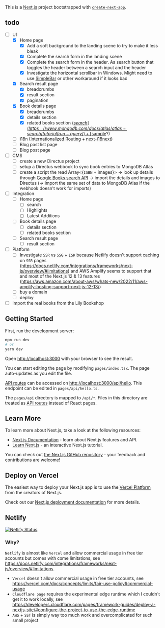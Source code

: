 This is a [Next.js](https://nextjs.org/) project bootstrapped with [`create-next-app`](https://github.com/vercel/next.js/tree/canary/packages/create-next-app).

## todo

- [ ] UI
  - [x] Home page
    - [x] Add a soft background to the landing scene to try to make it less bleak
    - [x] Complete the search form in the landing scene
    - [x] Complete the search form in the header. As search button that toggles the header between a search input and the header
    - [x] Investigate the horizontal scrollbar in Windows. Might need to use [SimpleBar](https://github.com/Grsmto/simplebar/tree/master/packages/simplebar-react#1-documentation) or other workaround if it looks bad
  - [x] Search result page
    - [x] breadcrumbs
    - [x] result section
    - [x] pagination
  - [x] Book details page
    - [x] breadcrumbs
    - [x] details section
    - [x] related books section ([$search](https://www.mongodb.com/docs/atlas/atlas-search/tutorial/run-query/) + [$sample](https://www.mongodb.com/docs/manual/reference/operator/aggregation/sample/)?)
  - [ ] i18n ([Internationalized Routing](https://nextjs.org/docs/advanced-features/i18n-routing) + [next-i18next](https://github.com/i18next/next-i18next))
  - [ ] Blog post list page
  - [ ] Blog post page
- [ ] CMS
  - [ ] create a new Directus project
  - [ ] setup a Directus webbook to sync book entries to MongoDB Atlas
  - [ ] create a script the read Array<{`ISBN` + images}> -> look up details through [Google Books search API](https://developers.google.com/books/docs/v1/using#PerformingSearch) -> import the details and images to Directus (-> import the same set of data to MongoDB Atlas if the webhook doesn't work for imports)
- [ ] Integration
  - [ ] Home page
    - [ ] search
    - [ ] Highlights
    - [ ] Latest Additions
  - [ ] Book details page
    - [ ] details section
    - [ ] related books section
  - [ ] Search result page
    - [ ] result section
- [ ] Platform
  - [ ] Investigate `SSR` vs `SSG` + `ISR` because Netlify doesn't support caching on `SSR` pages (https://docs.netlify.com/integrations/frameworks/next-js/overview/#limitations) and AWS Amplify seems to support that and most of the Next.js 12 & 13 features (https://aws.amazon.com/about-aws/whats-new/2022/11/aws-amplify-hosting-support-next-js-12-13/)
  - [ ] buy a domain
  - [ ] deploy
- [ ] Import the real books from the Lily Bookshop

## Getting Started

First, run the development server:

```bash
npm run dev
# or
yarn dev
```

Open [http://localhost:3000](http://localhost:3000) with your browser to see the result.

You can start editing the page by modifying `pages/index.tsx`. The page auto-updates as you edit the file.

[API routes](https://nextjs.org/docs/api-routes/introduction) can be accessed on [http://localhost:3000/api/hello](http://localhost:3000/api/hello). This endpoint can be edited in `pages/api/hello.ts`.

The `pages/api` directory is mapped to `/api/*`. Files in this directory are treated as [API routes](https://nextjs.org/docs/api-routes/introduction) instead of React pages.

## Learn More

To learn more about Next.js, take a look at the following resources:

- [Next.js Documentation](https://nextjs.org/docs) - learn about Next.js features and API.
- [Learn Next.js](https://nextjs.org/learn) - an interactive Next.js tutorial.

You can check out [the Next.js GitHub repository](https://github.com/vercel/next.js/) - your feedback and contributions are welcome!

## Deploy on Vercel

The easiest way to deploy your Next.js app is to use the [Vercel Platform](https://vercel.com/new?utm_medium=default-template&filter=next.js&utm_source=create-next-app&utm_campaign=create-next-app-readme) from the creators of Next.js.

Check out our [Next.js deployment documentation](https://nextjs.org/docs/deployment) for more details.

## Netlify

[![Netlify Status](https://api.netlify.com/api/v1/badges/234ccdd6-1439-49d5-aaca-47cd9a29ab09/deploy-status)](https://app.netlify.com/sites/lilybookshop/deploys)

### Why?

`Netlify` is almost like `Vercel` and allow commercial usage in free tier accounts but comes with come limitations, see https://docs.netlify.com/integrations/frameworks/next-js/overview/#limitations.

- `Vercel` doesn't allow commercial usage in free tier accounts, see https://vercel.com/docs/concepts/limits/fair-use-policy#commercial-usage
- `Cloudflare page` requires the experimental edge runtime which I couldn't get it to work locally, see https://developers.cloudflare.com/pages/framework-guides/deploy-a-nextjs-site/#configure-the-project-to-use-the-edge-runtime
- `AWS` + `SST` is simply way too much work and overcomplicated for such small project

